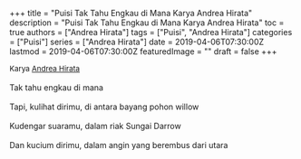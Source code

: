 +++
title = "Puisi Tak Tahu Engkau di Mana Karya Andrea Hirata"
description = "Puisi Tak Tahu Engkau di Mana Karya Andrea Hirata"
toc = true
authors = ["Andrea Hirata"]
tags = ["Puisi", "Andrea Hirata"]
categories = ["Puisi"]
series = ["Andrea Hirata"]
date = 2019-04-06T07:30:00Z
lastmod = 2019-04-06T07:30:00Z
featuredImage = ""
draft = false
+++

<div style="text-align: justify;">
<div style="font-size: small;">Karya <a href="/authors/andrea-hirata/" target="_blank">Andrea Hirata</a></div><br />
Tak tahu engkau di mana<br /><br />Tapi, kulihat dirimu, di antara bayang pohon willow<br /><br />Kudengar suaramu, dalam riak Sungai Darrow<br /><br />Dan kucium dirimu, dalam angin yang berembus dari utara</div>
